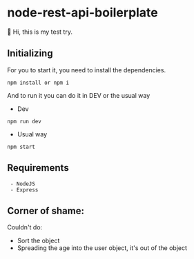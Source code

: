 # node-rest-api-boilerplate

👋 Hi, this is my test try.

## Initializing

For you to start it, you need to install the dependencies.
```
npm install or npm i
```
And to run it you can do it in DEV or the usual way
 - Dev
 ```
 npm run dev
 ```
 - Usual way
 ```
 npm start
 ```

## Requirements

```
 - NodeJS
 - Express
```


## Corner of shame:
 Couldn't do:
  - Sort the object
  - Spreading the age into the user object, it's out of the object
